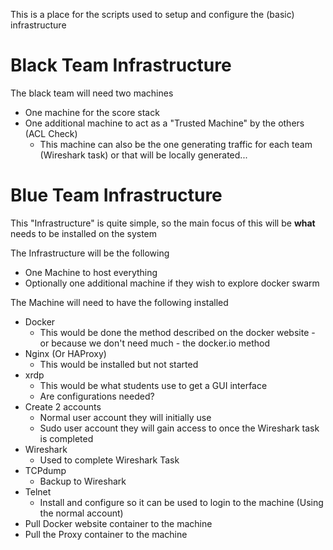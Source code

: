 This is a place for the scripts used to setup and configure the (basic) infrastructure

# Black Team Infrastructure 
The black team will need two machines 
* One machine for the score stack 
* One additional machine to act as a "Trusted Machine" by the others (ACL Check)
  * This machine can also be the one generating traffic for each team (Wireshark task) or that will be locally generated...

# Blue Team Infrastructure 
This "Infrastructure" is quite simple, so the main focus of this will be **what** needs to be installed on the system

The Infrastructure will be the following
* One Machine to host everything
* Optionally one additional machine if they wish to explore docker swarm


The Machine will need to have the following installed
* Docker
  * This would be done the method described on the docker website - or because we don't need much - the docker.io method 
* Nginx (Or HAProxy)
  * This would be installed but not started
* xrdp 
  * This would be what students use to get a GUI interface
  * Are configurations needed?
* Create 2 accounts 
  * Normal user account they will initially use
  * Sudo user account they will gain access to once the Wireshark task is completed  
* Wireshark
  * Used to complete Wireshark Task
* TCPdump
  * Backup to Wireshark
* Telnet
  * Install and configure so it can be used to login to the machine (Using the normal account)
* Pull Docker website container to the machine
* Pull the Proxy container to the machine 

 